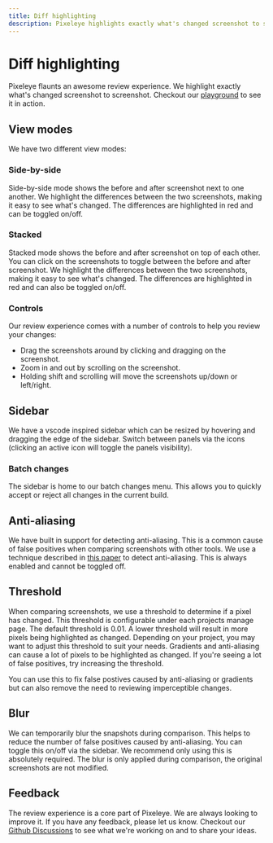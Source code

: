 ```yaml
---
title: Diff highlighting
description: Pixeleye highlights exactly what's changed screenshot to screenshot. We offer multiple different views allow you to easily review your changes.
---
```


# Diff highlighting

Pixeleye flaunts an awesome review experience. We highlight exactly what's changed screenshot to screenshot. Checkout our [playground](https://pixeleye.io/playground) to see it in action.

## View modes

We have two different view modes:

### Side-by-side

Side-by-side mode shows the before and after screenshot next to one another. We highlight the differences between the two screenshots, making it easy to see what's changed. The differences are highlighted in red and can be toggled on/off.

### Stacked

Stacked mode shows the before and after screenshot on top of each other. You can click on the screenshots to toggle between the before and after screenshot. We highlight the differences between the two screenshots, making it easy to see what's changed. The differences are highlighted in red and can also be toggled on/off.

### Controls

Our review experience comes with a number of controls to help you review your changes:

- Drag the screenshots around by clicking and dragging on the screenshot.
- Zoom in and out by scrolling on the screenshot.
- Holding shift and scrolling will move the screenshots up/down or left/right.

## Sidebar

We have a vscode inspired sidebar which can be resized by hovering and dragging the edge of the sidebar. Switch between panels via the icons (clicking an active icon will toggle the panels visibility).

### Batch changes

The sidebar is home to our batch changes menu. This allows you to quickly accept or reject all changes in the current build.

## Anti-aliasing

We have built in support for detecting anti-aliasing. This is a common cause of false positives when comparing screenshots with other tools. We use a technique described in [this paper](https://www.researchgate.net/publication/234126755_Anti-aliased_Pixel_and_Intensity_Slope_Detector) to detect anti-aliasing. This is always enabled and cannot be toggled off.

## Threshold

When comparing screenshots, we use a threshold to determine if a pixel has changed. This threshold is configurable under each projects manage page. The default threshold is 0.01. A lower threshold will result in more pixels being highlighted as changed. Depending on your project, you may want to adjust this threshold to suit your needs. Gradients and anti-aliasing can cause a lot of pixels to be highlighted as changed. If you're seeing a lot of false positives, try increasing the threshold.

You can use this to fix false postives caused by anti-aliasing or gradients but can also remove the need to reviewing imperceptible changes.

## Blur

We can temporarily blur the snapshots during comparison. This helps to reduce the number of false positives caused by anti-aliasing. You can toggle this on/off via the sidebar. We recommend only using this is absolutely required. The blur is only applied during comparison, the original screenshots are not modified.

## Feedback

The review experience is a core part of Pixeleye. We are always looking to improve it. If you have any feedback, please let us know. Checkout our [Github Discussions](https://github.com/pixeleye-io/pixeleye/discussions) to see what we're working on and to share your ideas.
